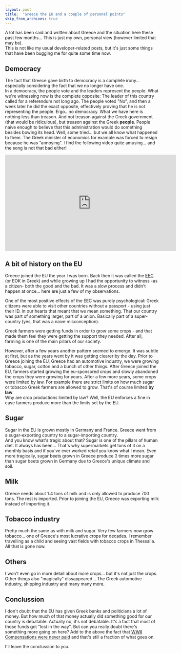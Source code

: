 ```yaml
---
layout: post
title:  "Greece the EU and a couple of personal points"
skip_from_archives: true
---
```


A lot has been said and written about Greece and the situation here these past few months... This is just my own, personal view (however limited that may be).  
This is not like my usual developer-related posts, but it's just some things that have been bugging me for quite some time now.

## Democracy

The fact that Greece gave birth to democracy is a complete irony... especially considering the fact that we no longer have one.  
In a democracy, the people vote and the leaders represent the people. What we're witnessing now is the complete opposite: The leader of this country called for a referendum not long ago. The people voted "No", and then a week later he did the exact opposite, effectively proving that he is not representing the people.
Ergo.. no democracy. What we have here is nothing less than treason. And not treason against the Greek government (that would be ridiculous), but treason against the Greek **people**. People naive enough to believe that this administration would do something besides bowing its head. Well, some tried... but we all know what happened to them. The Greek minister of economics for example was forced to resign because he was "annoying". I find the following video quite amusing... and the song is not that bad either!

<iframe width="560" height="315" src="https://www.youtube.com/embed/Afl9WFGJE0M" frameborder="0" allowfullscreen></iframe>

## A bit of history on the EU

Greece joined the EU the year I was born. Back then it was called the [EEC](https://en.wikipedia.org/wiki/European_Economic_Community) (or ΕΟΚ in Greek) and while growing up I had the opportunity to witness -as a citizen- both the good and the bad. It was a slow process and didn't happen at once... here are just a few of my observations.

One of the most positive effects of the EEC was purely psychological: Greek citizens were able to visit other countries without a passport - using just their ID. In our hearts that meant that we mean something. That our country was part of something larger, part of a union. Basically part of a super-country (yes, that was a naive misconception).

Greek farmers were getting funds in order to grow some crops - and that made them feel they were getting the support they needed. After all, farming is one of the main pillars of our society.

However, after a few years another pattern seemed to emerge. It was subtle at first, but as the years went by it was getting clearer by the day. Prior to Greece joining the EU, Greece had an automotive industry, we were growing tobacco, sugar, cotton and a bunch of other things.
After Greece joined the EU, farmers started growing the eu-sponsored crops and slowly abandoned the crops they were growing for years. After a few more years, some crops were limited by law. For example there are strict limits on how much sugar or tobacco Greek farmers are allowed to grow. That's of course limited **by law**.  
Why are crop productions limited by law? Well, the EU enforces a fine in case farmers produce more than the limits set by the EU.

## Sugar

Sugar in the EU is grown mostly in Germany and France. Greece went from a sugar-exporting country to a sugar-importing country.  
And you know what's tragic about that? Sugar is one of the pillars of human diet. It always has been... That's why supermarkets get tons of it on a monthly basis and if you've ever worked retail you know what I mean. Even more tragically, sugar beets grown in Greece produce 3 times more sugar than sugar beets grown in Germany due to Greece's unique climate and soil.

## Milk

Greece needs about 1.4 tons of milk and is only allowed to produce 700 tons. The rest is imported. Prior to joining the EU, Greece was exporting milk instead of importing it.

## Tobacco industry

Pretty much the same as with milk and sugar. Very few farmers now grow tobacco... one of Greece's most lucrative crops for decades. I remember travelling as a child and seeing vast fields with tobacco crops in Thessalia. All that is gone now.

## Others

I won't even go in more detail about more crops... but it's not just the crops. Other things also "magically" dissappeared... The Greek automotive industry, shipping industry and many many more.

## Conclussion

I don't doubt that the EU has given Greek banks and politicians a lot of money. But how much of that money actually did something good for our country is debatable. Actually no, it's not debatable. It's a fact that most of those funds got "lost in the way".
But can you really doubt there's something more going on here? Add to the above the fact that [WWII Compensations were never paid](https://en.wikipedia.org/wiki/German_reparations_for_World_War_II) and that's still a fraction of what goes on.

I'll leave the conclussion to you.
